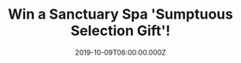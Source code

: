 ---
campaign-uuid: "c-0d648cf6-196c-4a04-b062-3f894257673a"
type: "Competition"
category: "Gifts"
date: "2019-10-09T06:00:00.000Z"
end-date: "2019-12-09T23:59:00.000Z"
disable-form: false
is_promoted: false
has_entry_page: true
title: "Win a\_Sanctuary Spa 'Sumptuous Selection Gift'!"
competition-description: "<p>The Sanctuary Spa was born as the ultimate act of love.\
  \ Now, they offer so much more than beauty products, expertly created to revive,\
  \ uplift & replenish. That's why we are giving you the chance of wining an amazing\
  \ Sanctuary Spa 'Sumptuous Selection Gift' including: shower, scrub, soften and\
  \ smooth for the silkiest skin and unbeatable bliss.</p>\n<p>Delve into their collection\
  \ of sumptuous goodies now. Click below for a chance to win.</p>\n"
hero-header: "Win a Sanctuary Spa 'Sumptuous Selection Gift'!"
terms-confirmation: "N/A"
banner-img: "https://assets.expresslyapp.com/asset-e8cecd90-ca24-486a-9317-0f8eab2c9a34.jpg"
logo-left-href: "http://club.expressly.io"
logo-left-image: "https://assets.expresslyapp.com/asset-8f23a3da-ac1b-4543-9d57-248086fc38a3.jpg"
logo-left-title: "Expressly Club"
bg-image-hero: "https://assets.expresslyapp.com/asset-c3380bc8-49ae-4359-958a-b6f28c867ef9.jpg"
bg-image-first: "https://assets.expresslyapp.com/asset-60454d63-5825-4a64-a009-88964cc44ea1.jpg"
section1-content: "<p>Shower, scrub, soften and smooth for the silkiest skin and unbeatable\
  \ bliss. Delve into our collection of sumptuous shower and moisture goodies, which\
  \ will leave you wishing for a few more minutes of me time…</p>\n<p>Click below\
  \ for a chance to win this amazing beauty gift set for you or your loved ones.</p>\n\
  <p>Good luck!</p>\n"
entry-title: "Win a Sanctuary Spa 'Sumptuous Selection Gift'!"
entry-content: "<p>Enter the draw to win Sanctuary Spa 'Sumptuous Selection Gift'\
  \ by completing the form below before 23:59 on the 9th of December 2019.</p>\n"
has-winner: false
prize-description: "A Sanctuary Spa 'Sumptuous Selection Gift'!"
special-conditions: "Multiple entries are allowed up to one every day."
country-restrictions:
- "GB"
---